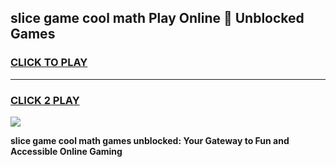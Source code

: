 
## slice game cool math Play Online 👋 Unblocked Games
<h3>
<a href="https://news.freeplayer.one?title=slice_game_cool_math&ref=17CMG">CLICK TO PLAY</a></h3>
<hr>

<h3>
<a href="https://news.freeplayer.one?title=slice_game_cool_math&ref=17CMG">CLICK 2 PLAY</a>
  
</h3>

<a href="https://news.freeplayer.one?title=slice_game_cool_math&ref=17CMG/"><img src="https://clearcache.store/games.png"></a>


**slice game cool math games unblocked: Your Gateway to Fun and Accessible Online Gaming**
